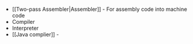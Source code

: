 - [[Two-pass Assembler|Assembler]] - For assembly code into machine code
- Compiler 
- Interpreter
- [[Java complier]] - 